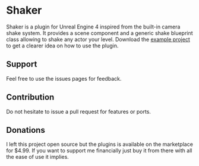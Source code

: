 # Shaker

Shaker is a plugin for Unreal Engine 4 inspired from the built-in camera shake system. It provides a scene component and a generic shake blueprint class allowing to shake any actor your level. Download the [example project](https://github.com/douglaslassance/shaker-example) to get a clearer idea on how to use the plugin.

## Support

Feel free to use the issues pages for feedback.

## Contribution 

Do not hesitate to issue a pull request for features or ports.

## Donations

I left this project open source but the plugins is available on the marketplace for $4.99. If you want to support me financially just buy it from there with all the ease of use it implies.
